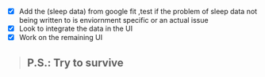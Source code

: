 - [x] Add the (sleep data) from google fit ,test if the problem of sleep data not being written to is enviornment specific or an actual issue
- [x] Look to integrate the data in the UI
- [x] Work on the remaining UI

> ## P.S.: Try to survive


